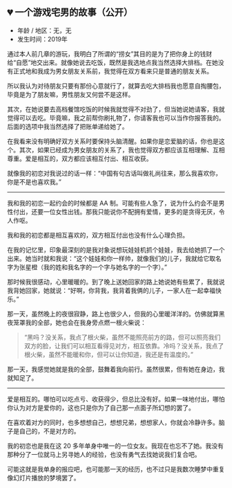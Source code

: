 ## 💔 一个游戏宅男的故事（公开）
- 年龄 / 地区：无，无
- 发生时间：2019年

通过本人前几章的游玩，我明白了所谓的“捞女”其目的是为了把你身上的钱财给“自愿”地交出来。就像她说去吃饭，既然是我选地点我当然选择大排档。在她没有正式地和我成为男女朋友关系前，我觉得在双方看来只是普通的朋友关系。

所以我认为对待朋友只要有那份心意就行了，就算去吃大排档我也愿意自掏腰包，毕竟是为了朋友嘛，男性朋友又何尝不是这样。

其次，在她说要去高档餐馆吃饭的时候我就觉得不对劲了，但当她说她请客，我就觉得可以去吃。毕竟嘛，我之前帮你刷礼物了，你请客我也可以当作你报答我的。后面的选项中我当然选择了把账单递给她了。

在我看来没有明确好双方关系时要保持头脑清醒。如果你是恋爱脑的话，你也是这个。其次，如果已经成为男女朋友的关系了，我也觉得双方都应该互相理解、互相尊重。爱是相互的，双方都应该相互付出、相互收获。

就像我的初恋对我说过的话一样：“中国有句古话叫做礼尚往来，那么我喜欢你，你是不是也喜欢我。”

---

我和我的初恋一起约会的时候都是 AA 制。可能有些人急了，说为什么约会不是男性付出，还要一位女性出钱。那我只能说你不配拥有爱情，更多的是贪得无厌，令人作呕。

我和我的初恋都是相互喜欢的，双方相互付出也没有什么心理负担。

在我的记忆里，印象最深刻的是我对象说想玩娃娃机抓个娃娃，我去给她抓了一个出来。她当时就和我说：“这个娃娃和你一样帅，就像我们的儿子，我就给它取名字为张星橙（我的姓和我名字的一个字与她名字的一个字）。”

那时候我很感动，心里暖暖的。到了晚上送她回家的路上她说她有些累了，我就说我背她回家，她就说：“好啊，你背我，我背着我俩的儿子，一家人在一起幸福快乐。”

那一天，虽然晚上的夜很寂静，路上也很少人，但我的心里暖洋洋的。仿佛就算黑夜笼罩我的全部，她也会在我身旁点燃一根火柴说：

> “黑吗？没关系，我点了根火柴，虽然不能照亮前方的路，但可以照亮我们双方的脸，让我们可以相互看得见对方，相互依靠。冷吗？没关系，我点了根火柴，虽然不能暖和你，但可以让你知道，我还是有温度的。”

那一天，我感觉她就是我的全部，鼓舞着我向前行。虽然很累，但有她在身边，我就知足了。

---

爱是相互的。哪怕可以吃点亏、收获得少，但总比没有好。如果一味地付出，哪怕你认为对方是爱你的，这也只是你为了自己那一点面子所幻想的罢了。

在喜欢着对方的同时，也多想想自己，想想兄弟，想想家人，你就会冷静许多。脑子是自己的，不是对方的。

我的初恋也是我在这 20 多年单身中唯一的一位女友。我现在也忘不了她。我没有那种分了一位就马上另寻她人的经验，也没有勇气去找她说我们复合吧。

可能这就是我单身的报应吧，也可能那一天的经历，也不过只是我数次睡梦中重复像幻灯片播放的梦境罢了。
